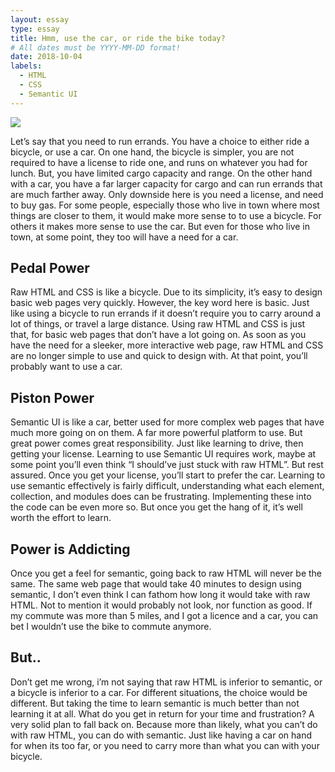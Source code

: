 ```yaml
---
layout: essay
type: essay
title: Hmm, use the car, or ride the bike today? 
# All dates must be YYYY-MM-DD format!
date: 2018-10-04
labels:
  - HTML
  - CSS
  - Semantic UI
---
```


<img class="ui image" src="{{ site.baseurl }}/images/Bike-vs-car.jpg">

Let’s say that you need to run errands. You have a choice to either ride a bicycle, or use a car. On one hand, the bicycle is simpler, you are not required to have a license to ride one, and runs on whatever you had for lunch. But, you have limited cargo capacity and range. On the other hand with a car, you have a far larger capacity for cargo and can run errands that are much farther away. Only downside here is you need a license, and need to buy gas. For some people, especially those who live in town where most things are closer to them, it would make more sense to to use a bicycle. For others it makes more sense to use the car. But even for those who live in town, at some point, they too will have a need for a car. 

## Pedal Power

Raw HTML and CSS is like a bicycle. Due to its simplicity, it’s easy to design basic web pages very quickly. However, the key word here is basic. Just like using a bicycle to run errands if it doesn’t require you to carry around a lot of things, or travel a large distance. Using raw HTML and CSS is just that, for basic web pages that don’t have a lot going on. As soon as you have the need for a sleeker, more interactive web page, raw HTML and CSS are no longer simple to use and quick to design with. At that point, you’ll probably want to use a car.  

## Piston Power

Semantic UI is like a car, better used for more complex web pages that have much more going on on them. A far more powerful platform to use. But great power comes great responsibility. Just like learning to drive, then getting your license. Learning to use Semantic UI requires work, maybe at some point you’ll even think “I should’ve just stuck with raw HTML”. But rest assured. Once you get your license, you’ll start to prefer the car. Learning to use semantic effectively is fairly difficult, understanding what each element, collection, and modules does can be frustrating. Implementing these into the code can be even more so. But once you get the hang of it, it’s well worth the effort to learn. 

## Power is Addicting

Once you get a feel for semantic, going back to raw HTML will never be the same. The same web page that would take 40 minutes to design using semantic, I don’t even think I can fathom how long it would take with raw HTML. Not to mention it would probably not look, nor function as good. If my commute was more than 5 miles, and I got a licence and a car, you can bet I wouldn’t use the bike to commute anymore. 

## But.. 

Don’t get me wrong, i’m not saying that raw HTML is inferior to semantic, or a bicycle is inferior to a car. For different situations, the choice would be different. But taking the time to learn semantic is much better than not learning it at all. What do you get in return for your time and frustration? A very solid plan to fall back on. Because more than likely, what you can’t do with raw HTML, you can do with semantic. Just like having a car on hand for when its too far, or you need to carry more than what you can with your bicycle. 
